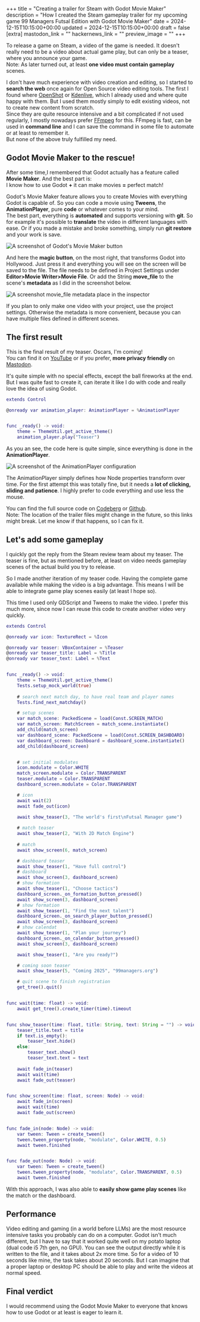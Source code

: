 +++
title = "Creating a trailer for Steam  with Godot Movie Maker"
description = "How I created the Steam gameplay trailer for my upcoming game 99 Managers Futsal Edition with Godot Movie Maker"
date = 2024-12-15T10:15:00+00:00
updated = 2024-12-15T10:15:00+00:00
draft = false
[extra]
mastodon_link = ""
hackernews_link = ""
preview_image = ""
+++

To release a game on Steam, a video of the game is needed.
It doesn't really need to be a video about actual game play, but can only be a teaser, where you announce your game.  
Note: As later turned out, at least **one video must contain gameplay** scenes.

I don't have much experience with video creation and editing, so I started to **search the web** once again for Open Source video editing tools.
The first I found where [OpenShot](https://www.openshot.org/) or [Kdenlive](https://kdenlive.org), which I already used and where quite happy with them.
But I used them mostly simply to edit existing videos, not to create new content from scratch.  
Since they are quite resource intensive and a bit complicated if not used regularly, I mostly nowadays prefer [FFmpeg](https://www.ffmpeg.org/) for this.
FFmpeg is fast, can be used in **command line** and I can save the command in some file to automate or at least to remember it.  
But none of the above truly fulfilled my need.

## Godot Movie Maker to the rescue!
After some time,I remembered that Godot actually has a feature called **Movie Maker**.
And the best part is:  
I know how to use Godot **+** it can make movies **=** perfect match!

Godot's Movie Maker feature allows you to create Movies with everything Godot is capable of.
So you can code a movie using **Tweens**, the **AnimationPlayer**, pure **code** or whatever comes to your mind.  
The best part, everything is **automated** and supports versioning with **git**.
So for example it's possible to **translate** the video in different languages with ease.
Or if you made a mistake and broke something, simply run **git restore** and your work is save.

<img class="blog-image" src="magic-button.webp" alt="A screenshot of Godot's Movie Maker button">

And here the **magic button**, on the most right, that transforms Godot into Hollywood.
Just press it and everything you will see on the screen will be saved to the file.
The file needs to be defined in Project Settings under **Editor>Movie Writer>Movie File**.
Or add the String **move_file** to the scene's **metadata** as I did in the screenshot below.

<img class="blog-image blog-image-wide" src="metadata.webp" alt="A screenshot movie_file metadata place in the inspector">

If you plan to only make one video with your project, use the project settings.
Otherwise the metadata is more convenient, because you can have multiple files defined in different scenes.

## The first result
This is the final result of my teaser. Oscars, I'm coming!  
You can find it on [YouTube](https://www.youtube.com/watch?v=ToVRZsfPimE)
or if you prefer, **more privacy friendly** on [Mastodon](https://mastodon.social/@dulvui/113628533674230281).

It's quite simple with no special effects, except the ball fireworks at the end.
But I was quite fast to create it, can iterate it like I do with code and really love the idea of using Godot.

```gd
extends Control

@onready var animation_player: AnimationPlayer = %AnimationPlayer


func _ready() -> void:
	theme = ThemeUtil.get_active_theme()
	animation_player.play("Teaser")
```
As you an see, the code here is quite simple, since everything is done in the **AnimationPlayer**.

<img class="blog-image blog-image-wide" src="animation-player.webp" alt="A screenshot of the AnimationPlayer configuration">

The AnimationPlayer simply defines how Node properties transform over time.
For the first attempt this was totally fine, but it needs a **lot of clicking, sliding and patience**.
I highly prefer to code everything and use less the mouse.

You can find the full source code
on [Codeberg](https://codeberg.org/dulvui/99managers-futsal-edition/src/branch/main/game/src/media)
or [Github](https://github.com/dulvui/99managers-futsal-edition/tree/main/game/src/media).  
Note: The location of the trailer files might change in the future, so this links might break.
Let me know if that happens, so I can fix it.

## Let's add some gameplay
I quickly got the reply from the Steam review team about my teaser.
The teaser is fine, but as mentioned before, at least on video needs gameplay scenes of the actual build you try to release.

So I made another iteration of my teaser code.
Having the complete game available while making the video is a big advantage.
This means I will be able to integrate game play scenes easily (at least I hope so).

This time I used only GDScript and Tweens to make the video.
I prefer this much more, since now I can reuse this code to create another video very quickly.
```gd
extends Control

@onready var icon: TextureRect = %Icon

@onready var teaser: VBoxContainer = %Teaser
@onready var teaser_title: Label = %Title
@onready var teaser_text: Label = %Text


func _ready() -> void:
	theme = ThemeUtil.get_active_theme()
	Tests.setup_mock_world(true)
	
	# search next match day, to have real team and player names
	Tests.find_next_matchday()

	# setup scenes
	var match_scene: PackedScene = load(Const.SCREEN_MATCH)
	var match_screen: MatchScreen = match_scene.instantiate()
	add_child(match_screen)
	var dashboard_scene: PackedScene = load(Const.SCREEN_DASHBOARD)
	var dashboard_screen: Dashboard = dashboard_scene.instantiate()
	add_child(dashboard_screen)


	# set initial modulates
	icon.modulate = Color.WHITE
	match_screen.modulate = Color.TRANSPARENT
	teaser.modulate = Color.TRANSPARENT
	dashboard_screen.modulate = Color.TRANSPARENT

	# icon
	await wait(2)
	await fade_out(icon)
	
	await show_teaser(3, "The world's first\nFutsal Manager game")

	# match teaser
	await show_teaser(2, "With 2D Match Engine")
	
	# match
	await show_screen(6, match_screen)

	# dashboard teaser
	await show_teaser(1, "Have full control")
	# dashboard
	await show_screen(3, dashboard_screen)
	# show formation
	await show_teaser(1, "Choose tactics")
	dashboard_screen._on_formation_button_pressed()
	await show_screen(3, dashboard_screen)
	# show formation
	await show_teaser(1, "Find the next talent")
	dashboard_screen._on_search_player_button_pressed()
	await show_screen(3, dashboard_screen)
	# show calendat
	await show_teaser(1, "Plan your journey")
	dashboard_screen._on_calendar_button_pressed()
	await show_screen(3, dashboard_screen)

	await show_teaser(1, "Are you ready?")

	# coming soon teaser
	await show_teaser(5, "Coming 2025", "99managers.org")

	# quit scene to finish registration
	get_tree().quit()


func wait(time: float) -> void:
	await get_tree().create_timer(time).timeout


func show_teaser(time: float, title: String, text: String = "") -> void:
	teaser_title.text = title
	if text.is_empty():
		teaser_text.hide()
	else:
		teaser_text.show()
		teaser_text.text = text
	
	await fade_in(teaser)
	await wait(time)
	await fade_out(teaser)


func show_screen(time: float, screen: Node) -> void:
	await fade_in(screen)
	await wait(time)
	await fade_out(screen)


func fade_in(node: Node) -> void:
	var tween: Tween = create_tween()
	tween.tween_property(node, "modulate", Color.WHITE, 0.5)
	await tween.finished 


func fade_out(node: Node) -> void:
	var tween: Tween = create_tween()
	tween.tween_property(node, "modulate", Color.TRANSPARENT, 0.5)
	await tween.finished 
```

With this approach, I was also able to **easily show game play scenes** like the match or the dashboard.

## Performance
Video editing and gaming (in a world before LLMs) are the most resource intensive tasks you probably can do on a computer.
Godot isn't much different, but I have to say that it worked quite well on my potato laptop (dual code i5 7th gen, no GPU).
You can see the output directly while it is written to the file, and it takes about 2x more time.
So for a video of 10 seconds like mine, the task takes about 20 seconds.
But I can imagine that a proper laptop or desktop PC should be able to play and write the videos at normal speed.

## Final verdict
I would recommend using the Godot Movie Maker to everyone that knows how to use Godot or at least is eager to learn it.

